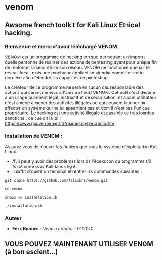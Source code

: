# venom
## Awsome french toolkit for Kali Linux Ethical hacking.

### Bienvenue et merci d'avoir téléchargé VENOM.

VENOM est un programme de hacking éthique permettant à n'importe quelle personne de réaliser des actions de pentesting ayant
pour unique fin de renforcer la sécurité de son réseau. VENOM ne fonctionne que sur le réseau local, mais une prochaine 
appliaction viendra compléter cette dernière afin d'étendre les capacités de pentesting.

Le créateur de ce programme ne sera en aucun cas responsable des actions qui seront menées à l'aide de l'outil VENOM. Cet outil
n'est destiné à un usage purement légal, instructif et de sécurisation, et aucun utilisateur n'est amené à mener des activités
illégales ou qui peuvent toucher ou affecter un système qui ne lui appartient pas et dont il n'est pas l'unique propriétaire. 
Le hacking est une activité illégale et passible de très lourdes sanctions : ce que dit la loi : https://www.gouvernement.fr/risques/cybercriminalite


### Installation de VENOM :
Assurez vous de n'ouvrir les fichiers que sous le système d'exploitation Kali Linux.
* /!\ Il peut y avoir des problèmes lors de l'écexution du programme s'il fonctionne sous Kali-Linux light.
* Il suffit d'ouvrir un terminal et rentrer les commandes suivantes :
```
git clone https://github.com/felixbns/venom.git
```
```
cd venom
```
```
chmox +x installation.sh
```
```
./installation.sh
```

### Auteur
* **Félix Bonnes** - *Venom creator* - 01/2020

## VOUS POUVEZ MAINTENANT UTILISER VENOM (à bon escient...)
